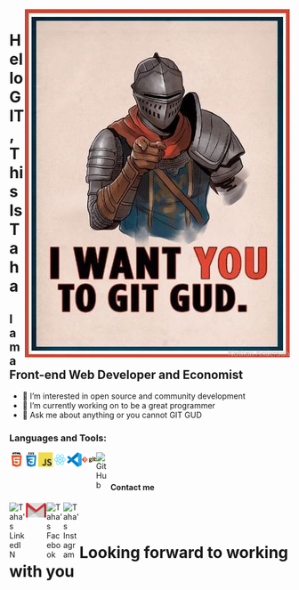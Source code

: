 <img align="right" alt="GIF" src="https://raw.githubusercontent.com/tahacini/tahacini/main/assets/gitgud.jpeg" />

# Hello GIT, This Is Taha

## I am a Front-end Web Developer and Economist

- 👀 I’m interested in open source and community development
- :telescope: I’m currently working on to be a great programmer
- 💬 Ask me about anything or you cannot GIT GUD

### Languages and Tools:

<img align="left" alt="HTML5" width="26px" src="https://raw.githubusercontent.com/github/explore/80688e429a7d4ef2fca1e82350fe8e3517d3494d/topics/html/html.png" />
<img align="left" alt="CSS3" width="26px" src="https://raw.githubusercontent.com/github/explore/80688e429a7d4ef2fca1e82350fe8e3517d3494d/topics/css/css.png" />
<img align="left" alt="JavaScript" width="26px" src="https://raw.githubusercontent.com/github/explore/80688e429a7d4ef2fca1e82350fe8e3517d3494d/topics/javascript/javascript.png" />
<img align="left" alt="React" width="26px" src="https://raw.githubusercontent.com/github/explore/80688e429a7d4ef2fca1e82350fe8e3517d3494d/topics/react/react.png" />
<img align="left" alt="Visual Studio Code" width="26px" src="https://raw.githubusercontent.com/github/explore/80688e429a7d4ef2fca1e82350fe8e3517d3494d/topics/visual-studio-code/visual-studio-code.png" />
<img align="left" alt="Git" width="26px" src="https://raw.githubusercontent.com/github/explore/80688e429a7d4ef2fca1e82350fe8e3517d3494d/topics/git/git.png" />
<img align="left" alt="GitHub" width="26px" src="https://avatars.githubusercontent.com/in/15368?s=48&v=4" />

<br />
<br />

#### Contact me

<a href="https://www.linkedin.com/in/taha-%C3%A7ini-7b920522a/">
  <img align="left" alt="Taha's LinkedIN" width="29px" src="https://raw.githubusercontent.com/peterthehan/peterthehan/master/assets/linkedin.svg" />
</a>
<a href="mailto:taha.cini@outlook.com">
 <img align="left" alt="Gmail" width="38px" src="https://raw.githubusercontent.com/tahacini/tahacini/main/assets/mail.webp" />
</a>
<a href="https://www.facebook.com/taha.cini.5/">
 <img align="left" alt="Taha's Facebook" width="30px" src="https://upload.wikimedia.org/wikipedia/commons/1/1b/Facebook_icon.svg" />
</a> 
<a href="https://www.instagram.com/tahatahac/?hl=tr">
  <img align="left" alt="Taha's Instagram" width="29px" src="https://upload.wikimedia.org/wikipedia/commons/e/e7/Instagram_logo_2016.svg" />
</a>

<br />
<br />

# Looking forward to working with you

